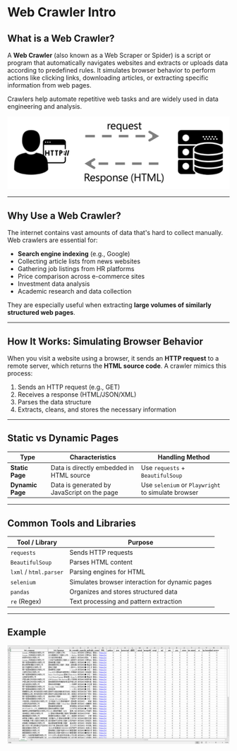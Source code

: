 # Web Crawler Intro

## What is a Web Crawler?

A **Web Crawler** (also known as a Web Scraper or Spider) is a script or program that automatically navigates websites and extracts or uploads data according to predefined rules. It simulates browser behavior to perform actions like clicking links, downloading articles, or extracting specific information from web pages.

Crawlers help automate repetitive web tasks and are widely used in data engineering and analysis.

![Crawler Behavior](python_web_crawler_sources/crawler_behavior.png)

---

## Why Use a Web Crawler?

The internet contains vast amounts of data that's hard to collect manually. Web crawlers are essential for:

- **Search engine indexing** (e.g., Google)
- Collecting article lists from news websites
- Gathering job listings from HR platforms
- Price comparison across e-commerce sites
- Investment data analysis
- Academic research and data collection

They are especially useful when extracting **large volumes of similarly structured web pages**.

---

## How It Works: Simulating Browser Behavior

When you visit a website using a browser, it sends an **HTTP request** to a remote server, which returns the **HTML source code**. A crawler mimics this process:

1. Sends an HTTP request (e.g., GET)
2. Receives a response (HTML/JSON/XML)
3. Parses the data structure
4. Extracts, cleans, and stores the necessary information

---

## Static vs Dynamic Pages

| Type            | Characteristics                              | Handling Method                                 |
|-----------------|-----------------------------------------------|-------------------------------------------------|
| **Static Page** | Data is directly embedded in HTML source     | Use `requests` + `BeautifulSoup`                |
| **Dynamic Page**| Data is generated by JavaScript on the page  | Use `selenium` or `Playwright` to simulate browser |

---

## Common Tools and Libraries

| Tool / Library     | Purpose                                      |
|--------------------|----------------------------------------------|
| `requests`         | Sends HTTP requests                          |
| `BeautifulSoup`    | Parses HTML content                         |
| `lxml` / `html.parser` | Parsing engines for HTML                  |
| `selenium`         | Simulates browser interaction for dynamic pages |
| `pandas`           | Organizes and stores structured data        |
| `re` (Regex)       | Text processing and pattern extraction      |

---

## Example
![Crawler example](python_web_crawler_sources/crawler_example.png)